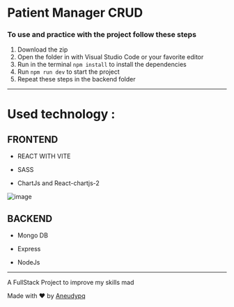# Patient Manager CRUD
### To use and practice with the project follow these steps

1. Download the zip
2. Open the folder in  with Visual Studio Code or your favorite editor
3. Run in the terminal ``` npm install ``` to install the  dependencies
4. Run ``` npm run dev ``` to start the project
5. Repeat these steps in the backend folder

---


# Used technology :

## FRONTEND

* REACT WITH VITE

* SASS

* ChartJs and React-chartjs-2

![image](https://user-images.githubusercontent.com/114118969/210853020-9ca3fe54-6f25-43b9-a3fb-eddfce077216.png)


## BACKEND

* Mongo DB

* Express

* NodeJs

---

 A FullStack Project to improve my skills mad

 Made with :heart: by [Aneudypq](https://t.me/Aneudypq2004)


